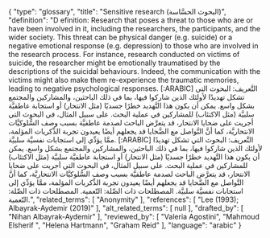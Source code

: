 {
    "type": "glossary",
    "title": "Sensitive research (البحوث الحسَّاسة)",
    "definition": "D efinition: Research that poses a threat to those who are or have been involved in it, including the researchers, the participants, and the wider society. This threat can be physical danger (e.g. suicide) or a negative emotional response (e.g. depression) to those who are involved in the research process. For instance, research conducted on victims of suicide, the researcher might be emotionally traumatised by the descriptions of the suicidal behaviours. Indeed, the communication with the victims might also make them re-experience the traumatic memories, leading to negative psychological responses. [:ARABIC] التَّعريف: البحوث التي تشكل تهديدًا لأولئك الذين شاركوا فيها، بما في ذلك الباحثين، والمشاركين والمجتمع بشكل واسع. يمكن أن يكون هذا التَّهديد خطرًا جسديًا (مثل الانتحار) أو استجابة عاطفيَّة سلبيَّة (مثل الاكتئاب) للمشاركين في عملية البحث. على سبيل المثال، في البحوث التي أجريت على ضحايا الانتحار، قد يتعرَّض الباحث لصدمة عاطفيَّة بسبب وصف السُّلوكيَّات الانتحاريَّة، كما أنَّ التَّواصل مع الضَّحايا قد يجعلهم أيضًا يعيدون تجربة الذِّكريات المؤلمة، ممَّا يؤدِّي إلى استجابات نفسيَّة سلبيَّة. [:ARABIC] التَّعريف: البحوث التي تشكل تهديدًا لأولئك الذين شاركوا فيها، بما في ذلك الباحثين، والمشاركين والمجتمع بشكل واسع. يمكن أن يكون هذا التَّهديد خطرًا جسديًا (مثل الانتحار) أو استجابة عاطفيَّة سلبيَّة (مثل الاكتئاب) للمشاركين في عملية البحث. على سبيل المثال، في البحوث التي أجريت على ضحايا الانتحار، قد يتعرَّض الباحث لصدمة عاطفيَّة بسبب وصف السُّلوكيَّات الانتحاريَّة، كما أنَّ التَّواصل مع الضَّحايا قد يجعلهم أيضًا يعيدون تجربة الذِّكريات المؤلمة، ممَّا يؤدِّي إلى استجابات نفسيَّة سلبيَّة. المصطلحات ذات الصِّلة: التّعمية. المصطلحات ذات الصِّلة: التّعمية.",
    "related_terms": [
        "Anonymity"
    ],
    "references": [
        "Lee (1993); Albayrak-Aydemir (2019)"
    ],
    "alt_related_terms": [
        null
    ],
    "drafted_by": [
        "Nihan Albayrak-Aydemir"
    ],
    "reviewed_by": [
        "Valeria Agostini",
        "Mahmoud Elsherif ",
        "Helena Hartmann",
        "Graham Reid"
    ],
    "language": "arabic"
}